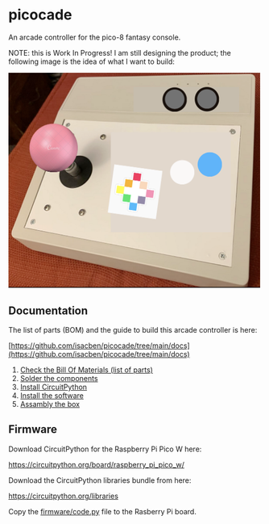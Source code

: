 # picocade

An arcade controller for the pico-8 fantasy console.

NOTE: this is Work In Progress! I am still designing the product; the following image is the idea of what I want to build:

<img alt='PICO-8 arcade controller concept' src='https://github.com/isacben/picocade/blob/main/img/concept.png' width='500'>

## Documentation 

The list of parts (BOM) and the guide to build this arcade controller is here:

[https://github.com/isacben/picocade/tree/main/docs](https://github.com/isacben/picocade/tree/main/docs)

1. [Check the Bill Of Materials (list of parts)](BOM.md)
2. [Solder the components](soldering.md)
3. [Install CircuitPython](circuitpython.md)
4. [Install the software](software.md)
5. [Assambly the box](box.md)

## Firmware

Download CircuitPython for the Raspberry Pi Pico W here:

https://circuitpython.org/board/raspberry_pi_pico_w/

Download the CircuitPython libraries bundle from here:

https://circuitpython.org/libraries

Copy the [firmware/code.py](https://github.com/isacben/picocade/blob/main/firmware/code.py) file to the Rasberry Pi board.
